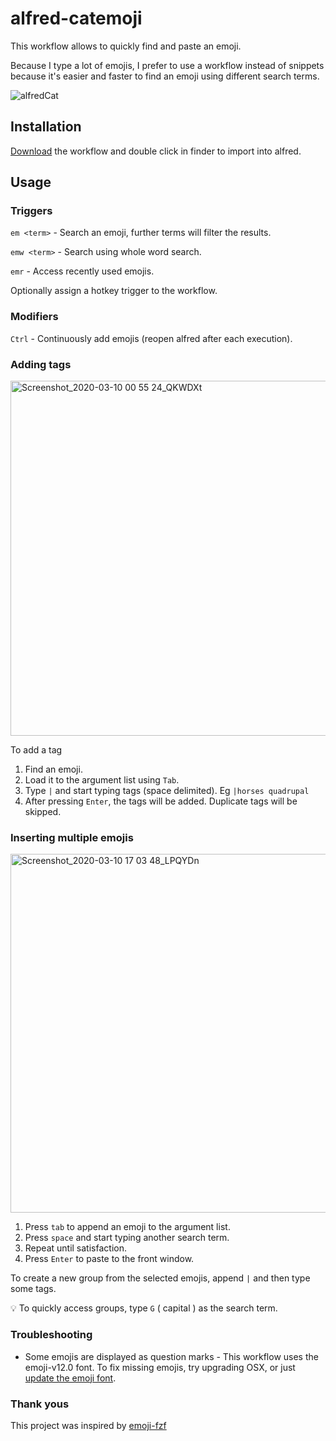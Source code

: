 # alfred-catemoji
This workflow allows to quickly find and paste an emoji.

Because I type a lot of emojis, I prefer to use a workflow instead of snippets because it's easier and faster to find an emoji using different search terms.

![alfredCat](https://user-images.githubusercontent.com/47395660/76165274-5048f480-615e-11ea-9e83-d133f4e96e72.gif)

## Installation
[Download](https://raw.githubusercontent.com/avielsh/alfred-catemoji-workflow/master/alfred-catemoji.alfredworkflow) the workflow and double click in finder to import into alfred.

## Usage
### Triggers
`em <term>` - Search an emoji, further terms will filter the results.

`emw <term>` - Search using whole word search.

`emr` - Access recently used emojis.

Optionally assign a hotkey trigger to the workflow.

### Modifiers
`Ctrl` - Continuously add emojis (reopen alfred after each execution).

### Adding tags

<img width="568" alt="Screenshot_2020-03-10 00 55 24_QKWDXt" src="https://user-images.githubusercontent.com/47395660/76264783-65f81000-626b-11ea-97ec-66374939742a.png">

To add a tag

1. Find an emoji.
2. Load it to the argument list using `Tab`.
3. Type `|` and start typing tags (space delimited). Eg `|horses quadrupal`
4. After pressing `Enter`, the tags will be added. Duplicate tags will be skipped.

### Inserting multiple emojis

<img width="574" alt="Screenshot_2020-03-10 17 03 48_LPQYDn" src="https://user-images.githubusercontent.com/47395660/76326390-3b509a80-62f1-11ea-92a6-a82fdcd1f49a.png">


1. Press `tab` to append an emoji to the argument list.
2. Press `space` and start typing another search term.
3. Repeat until satisfaction.
3. Press `Enter` to paste to the front window.

To create a new group from the selected emojis, append `|` and then type some tags.

💡 To quickly access groups, type `G` ( capital ) as the search term.

### Troubleshooting
- Some emojis are displayed as question marks - This workflow uses the emoji-v12.0 font. To fix missing emojis, try upgrading OSX, or just [update the emoji font](https://github.com/joypixels/emojione/tree/master/extras/fonts).

### Thank yous

This project was inspired by [emoji-fzf](https://github.com/mvertescher/emoji-fzf)

